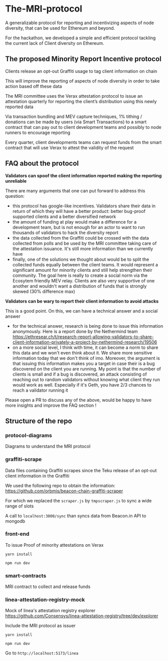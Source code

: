 # The-MRI-protocol
A generalizable protocol for reporting and incentivizing aspects of node diversity, that can be used for Ethereum and beyond. 

For the hackathon, we developed a simple and efficient protocol tackling the current lack of Client diversity on Ethereum. 

## The proposed Minority Report Incentive protocol

Clients release an opt-out Graffiti usage to tag client information on chain

This will improve the reporting of aspects of node diversity in order to take action based off these data

The MRI committee uses the Verax attestation protocol to issue an attestation quarterly for reporting the client’s distribution using this newly reported data

Via transaction bundling and MEV capture techniques, 1% tithing / donations can be made by users (via Smart Transactions) to a smart contract that can pay out to client development teams and possibly to node runners to encourage reporting

Every quarter, client developments teams can request funds from the smart contract that will use Verax to attest the validity of the request 

## FAQ about the protocol

**Validators can spoof the client information reported making the reporting unreliable**

There are many arguments that one can put forward to address this question: 
- this protocol has google-like incentives. Validators share their data in return of which they will have a better product: better bug-proof supported clients and a better diversified network
- the amount of funding at play would make a difference for a development team, but is not enough for an actor to want to run thousands of validators to hack the diversity report
- the data collected from the Graffiti could be crossed with the data collected from polls and be used by the MRI committee taking care of the attestation issuance. It's still more information than we currently have
- finally, one of the solutions we thought about would be to split the collected funds equally between the client teams. It would represent a significant amount for minority clients and still help strengthen their community. The goal here is really to create a social norm via the Ecosytem friendly MEV relay. Clients are also very supportive of one another and wouldn't want a distribution of funds that is strongly skewed (30% difference max)

**Validators can be wary to report their client information to avoid attacks**

This is a good point. On this, we can have a technical answer and a social answer
- for the technical answer, research is being done to issue this information anonymously. Here is a report done by the Nethermind team
https://ethresear.ch/t/research-report-allowing-validators-to-share-client-information-privately-a-project-by-nethermind-research/19506
- on a more social level, I think with time, it can become a norm to share this data and we won't even think about it. We share more sensitive information today that we don't think of imo. Moreover, the argument is that issuing this information makes you a target in case their is a bug discovered on the client you are running. My point is that the number of clients is small and if a bug is discovered, an attack consisting of reaching out to random validators without knowing what client they run would work as well. Especially if it's Geth, you have 2/3 chances to reach a validator running it

Please open a PR to discuss any of the above, would be happy to have more insights and improve the FAQ section !

## Structure of the repo

### protocol-diagrams

Diagrams to understand the MRI protocol

### graffiti-scrape

Data files containing Graffiti scrapes since the Teku release of an opt-out client information in the Graffiti

We used the following repo to obtain the information: https://github.com/orbmis/beacon-chain-graffiti-scraper

For which we replaced the `scraper.js` by `tmpscraper.js` to sync a wide range of slots

A call to `localhost:3000/sync` than syncs data from Beacon.in API to mongodb

### front-end

To issue Proof of minority attestations on Verax

`yarn install`

`npm run dev`

### smart-contracts

MRI contract to collect and release funds

### linea-attestation-registry-mock

Mock of linea's attestation registry explorer https://github.com/Consensys/linea-attestation-registry/tree/dev/explorer

Include the MRI protocol as issuer

`yarn install`

`npm run dev`

Go to `http://localhost:5173/linea`